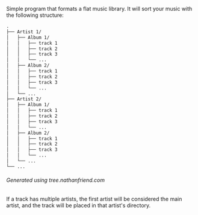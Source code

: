 Simple program that formats a flat music library. It will sort your music with the following structure:
``` txt
.
├── Artist 1/
│   ├── Album 1/
│   │   ├── track 1
│   │   ├── track 2
│   │   ├── track 3
│   │   └── ...
│   ├── Album 2/
│   │   ├── track 1
│   │   ├── track 2
│   │   ├── track 3
│   │   └── ...
│   └── ...
├── Artist 2/
│   ├── Album 1/
│   │   ├── track 1
│   │   ├── track 2
│   │   ├── track 3
│   │   └── ...
│   ├── Album 2/
│   │   ├── track 1
│   │   ├── track 2
│   │   ├── track 3
│   │   └── ...
│   └── ...
└── ...
```
###### Generated using tree.nathanfriend.com

If a track has multiple artists, the first artist will be considered the main artist, and the track will be placed in that artist's directory.
